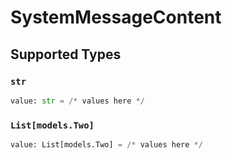 # SystemMessageContent


## Supported Types

### `str`

```python
value: str = /* values here */
```

### `List[models.Two]`

```python
value: List[models.Two] = /* values here */
```

